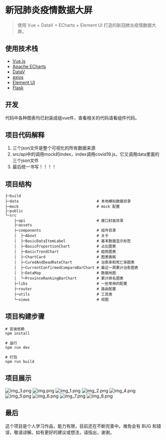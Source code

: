 # 新冠肺炎疫情数据大屏

> 使用 Vue + DataV + ECharts + Element UI 打造的新冠肺炎疫情数据大屏。

## 使用技术栈

 - [Vue.js](https://cn.vuejs.org/)
 - [Apache ECharts](https://echarts.apache.org/zh/index.html)
 - [DataV](http://datav.jiaminghi.com/)
 - [axios](https://axios-http.com/)
 - [Element UI](https://element.eleme.io/#/zh-CN)
 - [Flask](https://baidu.com)


## 开发
代码中各种图表均已封装成组vue件，查看相关的代码请看组件代码。
## 项目代码解释
1. 三个json文件是整个可视化的所有数据来源
2. src/api中的调用mock的index，index调用covid19.js，它又调用data里面的三个json文件
3. 最后统一书写！！！！
## 项目结构
```shell
├─build
├─data                                   # 本地模拟数据目录
├─mock                                   # mock 配置
├─public
└─src
    ├─api                                # 接口封装目录
    ├─assets
    ├─components                         # 组件目录
    │  ├─About                           # 关于
    │  ├─BasicDataItemLabel              # 基本数据显示标签
    │  ├─BasicProportionChart            # 占比图表
    │  ├─BasicTrendChart                 # 趋势图表
    │  ├─ChartCard                       # 图表面板
    │  ├─CuredAndDeadRateChart           # 治愈率和死亡率图表
    │  ├─CurrentConfirmedCompareBarChart # 最近一周累计治愈图表
    │  ├─DataMap                         # 数据地图
    │  └─ProvinceRankingBarChart         # 累计排名图表
    ├─libs                               # 一些常用的配置
    ├─router                             # 路由配置
    ├─utils                              # 工具类
    └─views                              # 视图
```
## 项目构建步骤
```shell
# 安装依赖
npm install

# 运行
npm run dev

# 打包
npm run build
```
## 项目展示
![img_3.png](img_3.png)
![img.png](img.png)
![img_1.png](img_1.png)
![img_2.png](img_2.png)
![img_4.png](img_4.png)
![img_5.png](img_5.png)
![img_6.png](img_6.png)
![img_7.png](img_7.png)
![img_8.png](img_8.png)

## 最后

这个项目是个人学习作品，能力有限，目前还在不断完善中。难免会有 BUG 和错误，敬请谅解。如有更好的建议或想法，请指出，谢谢。
